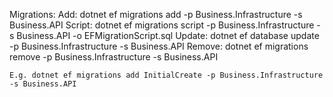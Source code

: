 Migrations: 
	Add: dotnet ef migrations add <MigrationName> -p Business.Infrastructure -s Business.API
	Script: dotnet ef migrations script -p Business.Infrastructure -s Business.API -o EFMigrationScript.sql
	Update: dotnet ef database update -p Business.Infrastructure -s Business.API
	Remove: dotnet ef migrations remove -p Business.Infrastructure -s Business.API


	E.g. dotnet ef migrations add InitialCreate -p Business.Infrastructure -s Business.API